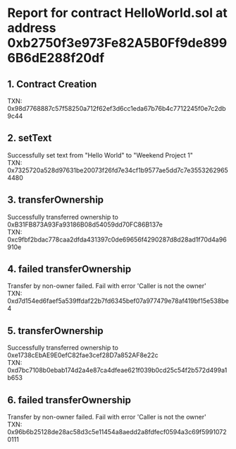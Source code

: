 # Report for contract HelloWorld.sol at address 0xb2750f3e973Fe82A5B0Ff9de8996B6dE288f20df

## 1. Contract Creation
TXN: 0x98d7768887c57f58250a712f62ef3d6cc1eda67b76b4c7712245f0e7c2db9c44

## 2. setText
Successfully set text from "Hello World" to "Weekend Project 1"
<br>
TXN: 0x7325720a528d97631be20073f26fd7e34cf1b9577ae5dd7c7e35532629654480

## 3. transferOwnership
Successfully transferred ownership to 0xB31FB873A93Fa93186B08d54059dd70FC86B137e
<br>
TXN: 0xc9fbf2bdac778caa2dfda431397c0de69656f4290287d8d28ad1f70d4a96910e

## 4. failed transferOwnership
Transfer by non-owner failed.
Fail with error 'Caller is not the owner'
<br>
TXN: 0xd7d154ed6faef5a539ffdaf22b7fd6345bef07a977479e78af419bf15e538be4

## 5. transferOwnership
Successfully transferred ownership to 0xe1738cEbAE9E0efC82fae3cef28D7a852AF8e22c
<br>
TXN: 0xd7bc7108b0ebab174d2a4e87ca4dfeae621f039b0cd25c54f2b572d499a1b653

## 6. failed transferOwnership
Transfer by non-owner failed.
Fail with error 'Caller is not the owner'
<br>
TXN: 0x96b6b25128de28ac58d3c5e11454a8aedd2a8fdfecf0594a3c69f59910720111
